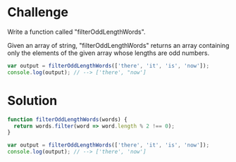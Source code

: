 # Challenge

Write a function called "filterOddLengthWords".

Given an array of string, "filterOddLengthWords" returns an array containing only the elements of the given array whose lengths are odd numbers.

```javascript
var output = filterOddLengthWords(['there', 'it', 'is', 'now']);
console.log(output); // --> ['there', "now']
```

# Solution

```javascript
function filterOddLengthWords(words) {
  return words.filter(word => word.length % 2 !== 0);
}

var output = filterOddLengthWords(['there', 'it', 'is', 'now']);
console.log(output); // --> ['there', 'now']
```